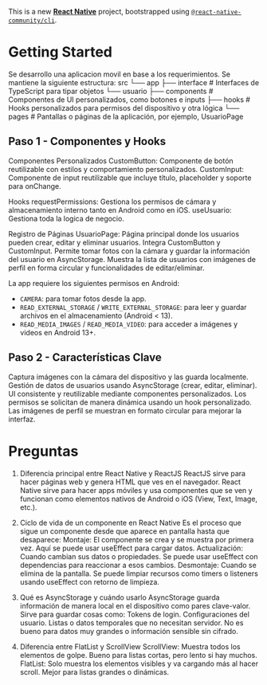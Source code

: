 This is a new [**React Native**](https://reactnative.dev) project, bootstrapped using [`@react-native-community/cli`](https://github.com/react-native-community/cli).

# Getting Started

Se desarrollo una aplicacion movil en base a los requerimientos.
Se mantiene la siguiente estructura:
src
└── app
├── interface # Interfaces de TypeScript para tipar objetos
└── usuario
├── components # Componentes de UI personalizados, como botones e inputs
├── hooks # Hooks personalizados para permisos del dispositivo y otra lógica
└── pages # Pantallas o páginas de la aplicación, por ejemplo, UsuarioPage

## Paso 1 - Componentes y Hooks

Componentes Personalizados
CustomButton: Componente de botón reutilizable con estilos y comportamiento personalizados.
CustomInput: Componente de input reutilizable que incluye título, placeholder y soporte para onChange.

Hooks
requestPermissions: Gestiona los permisos de cámara y almacenamiento interno tanto en Android como en iOS.
useUsuario: Gestiona toda la logica de negocio.

Registro de Páginas
UsuarioPage: Página principal donde los usuarios pueden crear, editar y eliminar usuarios.
Integra CustomButton y CustomInput.
Permite tomar fotos con la cámara y guardar la información del usuario en AsyncStorage.
Muestra la lista de usuarios con imágenes de perfil en forma circular y funcionalidades de editar/eliminar.

La app requiere los siguientes permisos en Android:
- `CAMERA`: para tomar fotos desde la app.
- `READ_EXTERNAL_STORAGE` / `WRITE_EXTERNAL_STORAGE`: para leer y guardar archivos en el almacenamiento (Android < 13).
- `READ_MEDIA_IMAGES` / `READ_MEDIA_VIDEO`: para acceder a imágenes y videos en Android 13+.

## Paso 2 - Características Clave

Captura imágenes con la cámara del dispositivo y las guarda localmente.
Gestión de datos de usuarios usando AsyncStorage (crear, editar, eliminar).
UI consistente y reutilizable mediante componentes personalizados.
Los permisos se solicitan de manera dinámica usando un hook personalizado.
Las imágenes de perfil se muestran en formato circular para mejorar la interfaz.

# Preguntas

1. Diferencia principal entre React Native y ReactJS
   ReactJS sirve para hacer páginas web y genera HTML que ves en el navegador.
   React Native sirve para hacer apps móviles y usa componentes que se ven y funcionan como elementos nativos de Android o iOS (View, Text, Image, etc.).

2. Ciclo de vida de un componente en React Native
   Es el proceso que sigue un componente desde que aparece en pantalla hasta que desaparece:
   Montaje: El componente se crea y se muestra por primera vez. Aquí se puede usar useEffect para cargar datos.
   Actualización: Cuando cambian sus datos o propiedades. Se puede usar useEffect con dependencias para reaccionar a esos cambios.
   Desmontaje: Cuando se elimina de la pantalla. Se puede limpiar recursos como timers o listeners usando useEffect con retorno de limpieza.

3. Qué es AsyncStorage y cuándo usarlo
   AsyncStorage guarda información de manera local en el dispositivo como pares clave-valor. Sirve para guardar cosas como:
   Tokens de login.
   Configuraciones del usuario.
   Listas o datos temporales que no necesitan servidor.
   No es bueno para datos muy grandes o información sensible sin cifrado.

4. Diferencia entre FlatList y ScrollView
   ScrollView: Muestra todos los elementos de golpe. Bueno para listas cortas, pero lento si hay muchos.
   FlatList: Solo muestra los elementos visibles y va cargando más al hacer scroll. Mejor para listas grandes o dinámicas.
